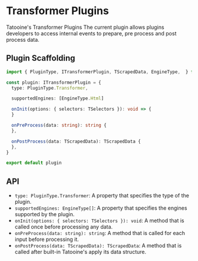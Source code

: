 # Transformer Plugins

Tatooine's Transformer Plugins The current plugin allows plugins developers to access internal events to prepare, pre process and post process data.

## Plugin Scaffolding

```typescript
import { PluginType, ITransformerPlugin, TScrapedData, EngineType,  } from "tatooine"

const plugin: ITransformerPlugin = {
  type: PluginType.Transformer,

  supportedEngines: [EngineType.Html]

  onInit(options: { selectors: TSelectors }): void => {
  }

  onPreProcess(data: string): string {
  },

  onPostProcess(data: TScrapedData): TScrapedData {
  },
}

export default plugin
```

## API

- `type: PluginType.Transformer`: A property that specifies the type of the plugin.
- `supportedEngines: EngineType[]`: A property that specifies the engines supported by the plugin.
- `onInit(options: { selectors: TSelectors }): void`: A method that is called once before processing any data.
- `onPreProcess(data: string): string`: A method that is called for each input before processing it.
- `onPostProcess(data: TScrapedData): TScrapedData`: A method that is called after built-in Tatooine's apply its data structure.
